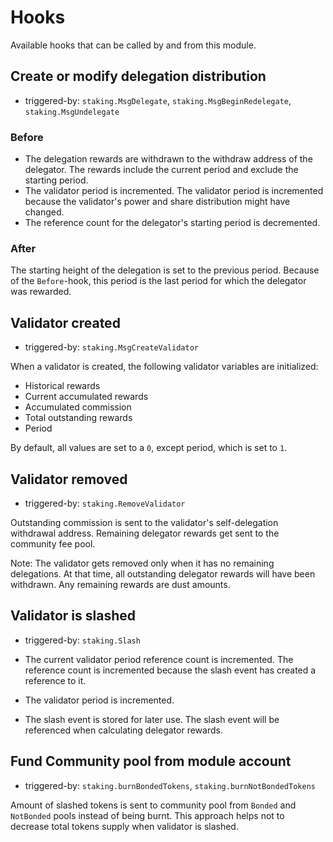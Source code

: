 <!--
order: 5
-->

# Hooks

Available hooks that can be called by and from this module.

## Create or modify delegation distribution

* triggered-by: `staking.MsgDelegate`, `staking.MsgBeginRedelegate`, `staking.MsgUndelegate`

### Before

* The delegation rewards are withdrawn to the withdraw address of the delegator.
  The rewards include the current period and exclude the starting period.
* The validator period is incremented.
  The validator period is incremented because the validator's power and share distribution might have changed.
* The reference count for the delegator's starting period is decremented.

### After

The starting height of the delegation is set to the previous period.
Because of the `Before`-hook, this period is the last period for which the delegator was rewarded.

## Validator created

* triggered-by: `staking.MsgCreateValidator`

When a validator is created, the following validator variables are initialized:

* Historical rewards
* Current accumulated rewards
* Accumulated commission
* Total outstanding rewards
* Period

By default, all values are set to a `0`, except period, which is set to `1`.

## Validator removed

* triggered-by: `staking.RemoveValidator`

Outstanding commission is sent to the validator's self-delegation withdrawal address.
Remaining delegator rewards get sent to the community fee pool.

Note: The validator gets removed only when it has no remaining delegations.
At that time, all outstanding delegator rewards will have been withdrawn.
Any remaining rewards are dust amounts.

## Validator is slashed

* triggered-by: `staking.Slash`
  
* The current validator period reference count is incremented.
  The reference count is incremented because the slash event has created a reference to it.
* The validator period is incremented.
* The slash event is stored for later use.
  The slash event will be referenced when calculating delegator rewards.

## Fund Community pool from module account

* triggered-by: `staking.burnBondedTokens`, `staking.burnNotBondedTokens`

Amount of slashed tokens is sent to community pool from `Bonded` and `NotBonded` pools instead of being burnt. This approach helps not to decrease total tokens supply when validator is slashed.

